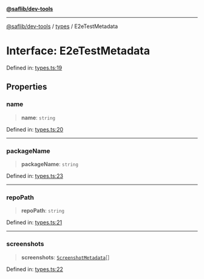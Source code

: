 [**@saflib/dev-tools**](../../reference.md)

***

[@saflib/dev-tools](../../reference.md) / [types](../reference.md) / E2eTestMetadata

# Interface: E2eTestMetadata

Defined in: [types.ts:19](https://github.com/sderickson/saflib/blob/cfc305107fe2cac23ced357d4c57b41d7e0d5016/dev-tools/types.ts#L19)

## Properties

### name

> **name**: `string`

Defined in: [types.ts:20](https://github.com/sderickson/saflib/blob/cfc305107fe2cac23ced357d4c57b41d7e0d5016/dev-tools/types.ts#L20)

***

### packageName

> **packageName**: `string`

Defined in: [types.ts:23](https://github.com/sderickson/saflib/blob/cfc305107fe2cac23ced357d4c57b41d7e0d5016/dev-tools/types.ts#L23)

***

### repoPath

> **repoPath**: `string`

Defined in: [types.ts:21](https://github.com/sderickson/saflib/blob/cfc305107fe2cac23ced357d4c57b41d7e0d5016/dev-tools/types.ts#L21)

***

### screenshots

> **screenshots**: [`ScreenshotMetadata`](ScreenshotMetadata.md)[]

Defined in: [types.ts:22](https://github.com/sderickson/saflib/blob/cfc305107fe2cac23ced357d4c57b41d7e0d5016/dev-tools/types.ts#L22)
